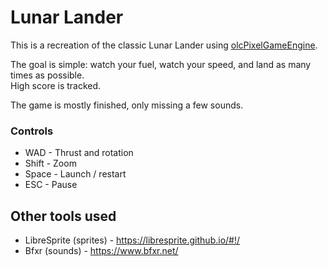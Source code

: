 # Lunar Lander

This is a recreation of the classic Lunar Lander using [olcPixelGameEngine](https://github.com/OneLoneCoder/olcPixelGameEngine).  

The goal is simple: watch your fuel, watch your speed, and land as many times as possible.   
High score is tracked.

The game is mostly finished, only missing a few sounds.

### Controls

- WAD - Thrust and rotation
- Shift - Zoom
- Space - Launch / restart
- ESC - Pause

## Other tools used

- LibreSprite (sprites) - https://libresprite.github.io/#!/
- Bfxr (sounds) - https://www.bfxr.net/

